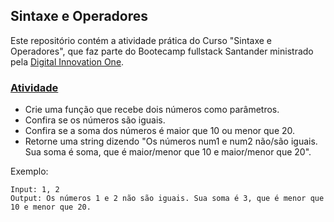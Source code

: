 ## Sintaxe e Operadores

Este repositório contém a atividade prática do Curso "Sintaxe e Operadores", que faz parte do Bootecamp fullstack Santander ministrado pela [Digital Innovation One](https://www.dio.me/).

### [Atividade](https://github.com/DheniMoura/DIO-Bootacamp-Santander-2022/blob/main/01%20-%20Modulo%20HTML%2C%20CSS3%20e%20JS/04%20-%20JavaScript%20Sintaxe%20e%20Operadores/script.js)

  * Crie uma função que recebe dois números como parâmetros.
  * Confira se os números são iguais.
  * Confira se a soma dos números é maior que 10 ou menor que 20.
  * Retorne uma string dizendo "Os números num1 e num2 não/são iguais. Sua soma é soma, que é maior/menor que 10 e maior/menor que 20".

Exemplo:

    Input: 1, 2
    Output: Os números 1 e 2 não são iguais. Sua soma é 3, que é menor que 10 e menor que 20.
